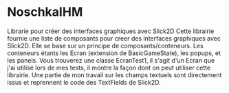 # NoschkaIHM
Librarie pour créer des interfaces graphiques avec Slick2D
Cette librairie fournie une liste de composants pour creer des interfaces graphiques avec Slick2D.
Elle se base sur un principe de composants/conteneurs. Les conteneurs étants les Ecran (extension de BasicGameState), les popups, et les panels.
Vous trouverez une classe EcranTest1, il s'agit d'un Ecran que j'ai utilisé lors de mes tests, il montre la façon dont on peut utiliser cette librairie.
Une partie de mon travail sur les champs textuels sont directement issus et reprennent le code des TextFields de Slick2D.
